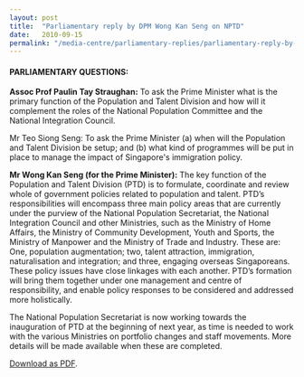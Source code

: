 ```yaml
---
layout: post
title:  "Parliamentary reply by DPM Wong Kan Seng on NPTD"
date:   2010-09-15
permalink: "/media-centre/parliamentary-replies/parliamentary-reply-by-dpm-wong-kan-seng-on-nptd"
---
```


#### **PARLIAMENTARY QUESTIONS:**

**Assoc Prof Paulin Tay Straughan:**
To ask the Prime Minister what is the primary function of the Population and Talent Division and how will it complement the roles of the National Population Committee and the National Integration Council.

Mr Teo Siong Seng: To ask the Prime Minister (a) when will the Population and Talent Division be setup; and (b) what kind of programmes will be put in place to manage the impact of Singapore's immigration policy.

**Mr Wong Kan Seng (for the Prime Minister):**
The key function of the Population and Talent Division (PTD) is to formulate, coordinate and review whole of government policies related to population and talent. PTD’s responsibilities will encompass three main policy areas that are currently under the purview of the National Population Secretariat, the National Integration Council and other Ministries, such as the Ministry of Home Affairs, the Ministry of Community Development, Youth and Sports, the Ministry of Manpower and the Ministry of Trade and Industry. These are: One, population augmentation; two, talent attraction, immigration, naturalisation and integration; and three, engaging overseas Singaporeans. These policy issues have close linkages with each another. PTD’s formation will bring them together under one management and centre of responsibility, and enable policy responses to be considered and addressed more holistically.

The National Population Secretariat is now working towards the inauguration of PTD at the beginning of next year, as time is needed to work with the various Ministries on portfolio changes and staff movements. More details will be made available when these are completed.

[Download as PDF](https://www.strategygroup.gov.sg/media-centre/parliamentary-replies/article/GetPdf/parliamentary-reply-by-dpm-wong-kan-seng-on-nptd/).
